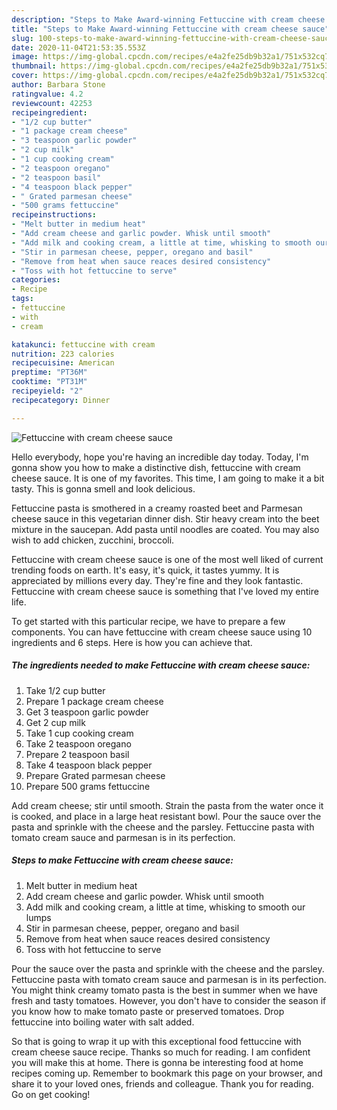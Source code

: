 ```yaml
---
description: "Steps to Make Award-winning Fettuccine with cream cheese sauce"
title: "Steps to Make Award-winning Fettuccine with cream cheese sauce"
slug: 100-steps-to-make-award-winning-fettuccine-with-cream-cheese-sauce
date: 2020-11-04T21:53:35.553Z
image: https://img-global.cpcdn.com/recipes/e4a2fe25db9b32a1/751x532cq70/fettuccine-with-cream-cheese-sauce-recipe-main-photo.jpg
thumbnail: https://img-global.cpcdn.com/recipes/e4a2fe25db9b32a1/751x532cq70/fettuccine-with-cream-cheese-sauce-recipe-main-photo.jpg
cover: https://img-global.cpcdn.com/recipes/e4a2fe25db9b32a1/751x532cq70/fettuccine-with-cream-cheese-sauce-recipe-main-photo.jpg
author: Barbara Stone
ratingvalue: 4.2
reviewcount: 42253
recipeingredient:
- "1/2 cup butter"
- "1 package cream cheese"
- "3 teaspoon garlic powder"
- "2 cup milk"
- "1 cup cooking cream"
- "2 teaspoon oregano"
- "2 teaspoon basil"
- "4 teaspoon black pepper"
- " Grated parmesan cheese"
- "500 grams fettuccine"
recipeinstructions:
- "Melt butter in medium heat"
- "Add cream cheese and garlic powder. Whisk until smooth"
- "Add milk and cooking cream, a little at time, whisking to smooth our lumps"
- "Stir in parmesan cheese, pepper, oregano and basil"
- "Remove from heat when sauce reaces desired consistency"
- "Toss with hot fettuccine to serve"
categories:
- Recipe
tags:
- fettuccine
- with
- cream

katakunci: fettuccine with cream 
nutrition: 223 calories
recipecuisine: American
preptime: "PT36M"
cooktime: "PT31M"
recipeyield: "2"
recipecategory: Dinner

---
```



![Fettuccine with cream cheese sauce](https://img-global.cpcdn.com/recipes/e4a2fe25db9b32a1/751x532cq70/fettuccine-with-cream-cheese-sauce-recipe-main-photo.jpg)

Hello everybody, hope you're having an incredible day today. Today, I'm gonna show you how to make a distinctive dish, fettuccine with cream cheese sauce. It is one of my favorites. This time, I am going to make it a bit tasty. This is gonna smell and look delicious.

Fettuccine pasta is smothered in a creamy roasted beet and Parmesan cheese sauce in this vegetarian dinner dish. Stir heavy cream into the beet mixture in the saucepan. Add pasta until noodles are coated. You may also wish to add chicken, zucchini, broccoli.

Fettuccine with cream cheese sauce is one of the most well liked of current trending foods on earth. It's easy, it's quick, it tastes yummy. It is appreciated by millions every day. They're fine and they look fantastic. Fettuccine with cream cheese sauce is something that I've loved my entire life.


To get started with this particular recipe, we have to prepare a few components. You can have fettuccine with cream cheese sauce using 10 ingredients and 6 steps. Here is how you can achieve that.

<!--inarticleads1-->

##### The ingredients needed to make Fettuccine with cream cheese sauce:

1. Take 1/2 cup butter
1. Prepare 1 package cream cheese
1. Get 3 teaspoon garlic powder
1. Get 2 cup milk
1. Take 1 cup cooking cream
1. Take 2 teaspoon oregano
1. Prepare 2 teaspoon basil
1. Take 4 teaspoon black pepper
1. Prepare  Grated parmesan cheese
1. Prepare 500 grams fettuccine


Add cream cheese; stir until smooth. Strain the pasta from the water once it is cooked, and place in a large heat resistant bowl. Pour the sauce over the pasta and sprinkle with the cheese and the parsley. Fettuccine pasta with tomato cream sauce and parmesan is in its perfection. 

<!--inarticleads2-->

##### Steps to make Fettuccine with cream cheese sauce:

1. Melt butter in medium heat
1. Add cream cheese and garlic powder. Whisk until smooth
1. Add milk and cooking cream, a little at time, whisking to smooth our lumps
1. Stir in parmesan cheese, pepper, oregano and basil
1. Remove from heat when sauce reaces desired consistency
1. Toss with hot fettuccine to serve


Pour the sauce over the pasta and sprinkle with the cheese and the parsley. Fettuccine pasta with tomato cream sauce and parmesan is in its perfection. You might think creamy tomato pasta is the best in summer when we have fresh and tasty tomatoes. However, you don&#39;t have to consider the season if you know how to make tomato paste or preserved tomatoes. Drop fettuccine into boiling water with salt added. 

So that is going to wrap it up with this exceptional food fettuccine with cream cheese sauce recipe. Thanks so much for reading. I am confident you will make this at home. There is gonna be interesting food at home recipes coming up. Remember to bookmark this page on your browser, and share it to your loved ones, friends and colleague. Thank you for reading. Go on get cooking!
